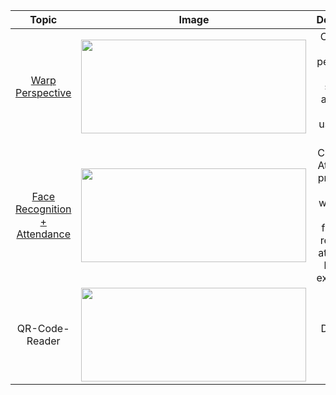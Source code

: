 
<table>
<thead>
<tr>
<th align="center">Topic</th>
<th align="center">Image</th>
<th align="center">Description</th>
</tr>
</thead>
  
  <tbody>
<tr>
<td align="center"><a href="https://github.com/davidr-AI/OpenCV-Python/blob/main/detectclickonimage.py">Warp Perspective</a></td>
<td align="center"><a target="_blank" rel="noopener noreferrer" href="https://github.com/davidr-AI/OpenCV-Python/blob/main/images/onclick.gif"><img src="https://github.com/davidr-AI/OpenCV-Python/blob/main/images/onclick.gif" width="360" height="150" style="max-width: 100%;"></a></td>
<td align="center">Creating a warp perspective of a selected area of an image using fixed points.   <br></td>
</tr>
    <tr>
<td align="center"><a href="https://github.com/davidr-AI/OpenCV-Python/blob/main/attendance.py">Face Recognition + Attendance</a></td>
<td align="center"><a target="_blank" rel="noopener noreferrer" href="https://github.com/davidr-AI/OpenCV-Python/blob/main/images/Attendance.gif"><img src="https://github.com/davidr-AI/OpenCV-Python/blob/main/images/Attendance.gif" width="360" height="150" style="max-width: 100%;"></a></td>
<td align="center">Creating an Attendance project that will use webcam to detect faces and record the attendance live in an excel sheet.   <br></td>
</tr>
     <tr>
<td align="center"><a href="https://github.com/davidr-AI/OpenCV-Python/blob/main/How%20to%20Detect%20QRCode.py"></a>QR-Code-Reader</td>
<td align="center"><a target="_blank" rel="noopener noreferrer" href="https://github.com/davidr-AI/OpenCV-Python/blob/main/images/DetectQR.gif"><img src="https://github.com/davidr-AI/OpenCV-Python/blob/main/images/DetectQR.gif" width="360" height="150" style="max-width: 100%;"></a></td>
<td align="center"> Detect QR Code<br></td>
</tr>
</tbody>
</table>
  



